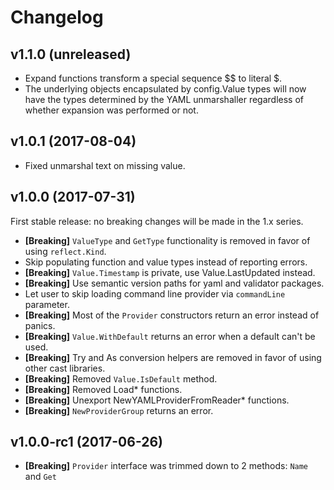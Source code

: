# Changelog

## v1.1.0 (unreleased)

- Expand functions transform a special sequence $$ to literal $.
- The underlying objects encapsulated by config.Value types will now
  have the types determined by the YAML unmarshaller regardless of
  whether expansion was performed or not.

## v1.0.1 (2017-08-04)

- Fixed unmarshal text on missing value.

## v1.0.0 (2017-07-31)

First stable release: no breaking changes will be made in the 1.x series.

- **[Breaking]** `ValueType` and `GetType` functionality is removed in favor of using
  `reflect.Kind`.
- Skip populating function and value types instead of reporting errors.
- **[Breaking]** `Value.Timestamp` is private, use Value.LastUpdated instead.
- **[Breaking]** Use semantic version paths for yaml and validator packages.
- Let user to skip loading command line provider via `commandLine` parameter.
- **[Breaking]** Most of the `Provider` constructors return an error instead of panics.
- **[Breaking]** `Value.WithDefault` returns an error when a default can't be used.
- **[Breaking]** Try and As conversion helpers are removed in favor of using
  other cast libraries.
- **[Breaking]** Removed `Value.IsDefault` method.
- **[Breaking]** Removed Load* functions.
- **[Breaking]** Unexport NewYAMLProviderFromReader* functions.
- **[Breaking]** `NewProviderGroup` returns an error.

## v1.0.0-rc1 (2017-06-26)

- **[Breaking]** `Provider` interface was trimmed down to 2 methods: `Name` and `Get`